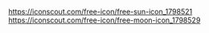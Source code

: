 https://iconscout.com/free-icon/free-sun-icon_1798521
https://iconscout.com/free-icon/free-moon-icon_1798529
